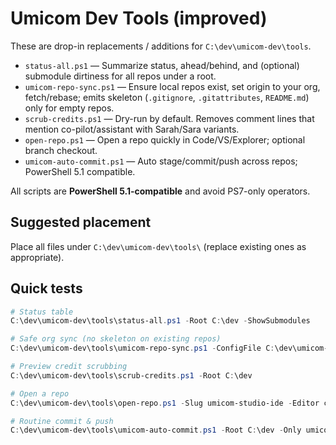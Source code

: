 # Umicom Dev Tools (improved)

These are drop-in replacements / additions for `C:\dev\umicom-dev\tools`.

- `status-all.ps1` — Summarize status, ahead/behind, and (optional) submodule dirtiness for all repos under a root.
- `umicom-repo-sync.ps1` — Ensure local repos exist, set origin to your org, fetch/rebase; emits skeleton (`.gitignore`, `.gitattributes`, `README.md`) only for empty repos.
- `scrub-credits.ps1` — Dry-run by default. Removes comment lines that mention co-pilot/assistant with Sarah/Sara variants.
- `open-repo.ps1` — Open a repo quickly in Code/VS/Explorer; optional branch checkout.
- `umicom-auto-commit.ps1` — Auto stage/commit/push across repos; PowerShell 5.1 compatible.

All scripts are **PowerShell 5.1-compatible** and avoid PS7-only operators.

## Suggested placement
Place all files under `C:\dev\umicom-dev\tools\` (replace existing ones as appropriate).

## Quick tests
```powershell
# Status table
C:\dev\umicom-dev\tools\status-all.ps1 -Root C:\dev -ShowSubmodules

# Safe org sync (no skeleton on existing repos)
C:\dev\umicom-dev\tools\umicom-repo-sync.ps1 -ConfigFile C:\dev\umicom-dev\projects.json -Org umicom-foundation -Root C:\dev

# Preview credit scrubbing
C:\dev\umicom-dev\tools\scrub-credits.ps1 -Root C:\dev

# Open a repo
C:\dev\umicom-dev\tools\open-repo.ps1 -Slug umicom-studio-ide -Editor code

# Routine commit & push
C:\dev\umicom-dev\tools\umicom-auto-commit.ps1 -Root C:\dev -Only umicom-dev -Message "chore: tools update" -Push
```

